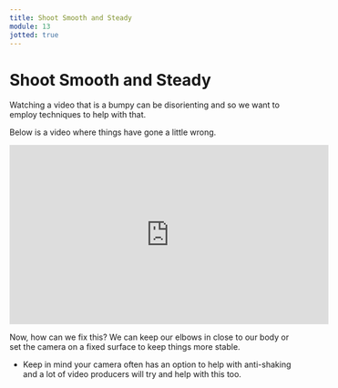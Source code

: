 ```yaml
---
title: Shoot Smooth and Steady
module: 13
jotted: true
---
```


# Shoot Smooth and Steady

Watching a video that is a bumpy can be disorienting and so we want to employ techniques to help with that.  

Below is a video where things have gone a little wrong.

<!-- shaky video-->

<iframe width="560" height="315" src="https://www.youtube.com/embed/ZNYZkYge5aA" frameborder="0" allow="accelerometer; autoplay; encrypted-media; gyroscope; picture-in-picture" allowfullscreen></iframe>

Now, how can we fix this? We can keep our elbows in close to our body or set the camera on a fixed surface to keep things more stable.

<!-- fixed video -->

* Keep in mind your camera often has an option to help with anti-shaking and a lot of video producers will try and help with this too.